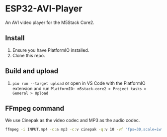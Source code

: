 # ESP32-AVI-Player

An AVI video player for the M5Stack Core2.

## Install

1. Ensure you have PlatformIO installed.
2. Clone this repo.

## Build and upload

1. `pio run --target upload` or open in VS Code with the PlatformIO extension and run `PlatformIO: m5stack-core2 > Project tasks > General > Upload`

## FFmpeg command

We use Cinepak as the video codec and MP3 as the audio codec.

```cmd
ffmpeg -i INPUT.mp4 -c:a mp3 -c:v cinepak -q:v 10 -vf "fps=30,scale=iw*min(1\,if(gt(iw\,ih)\,160/iw\,(120*sar)/ih)):(floor((ow/dar)/4))*4:flags=lanczos" OUTPUT.avi
```
